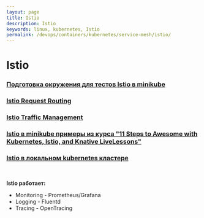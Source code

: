 ```yaml
---
layout: page
title: Istio
description: Istio
keywords: linux, kubernetes, Istio
permalink: /devops/containers/kubernetes/service-mesh/istio/
---
```


# Istio

### [Подготовка окружения для тестов Istio в minikube](/devops/containers/kubernetes/service-mesh/istio/minikube/env/)

### [Istio Request Routing](/devops/containers/kubernetes/service-mesh/istio/request-routing/)

### [Istio Traffic Management](/devops/containers/kubernetes/service-mesh/istio/traffic-management/)

### [Istio в minikube примеры из курса "11 Steps to Awesome with Kubernetes, Istio, and Knative LiveLessons"](/devops/containers/kubernetes/service-mesh/istio/minikube/11-steps-to-awesome-with-kubernetes/)

### [Istio в локальном kubernetes кластере](/devops/containers/kubernetes/service-mesh/istio/sample3/)

<br/>

**Istio работает:**

-   Monitoring - Prometheus/Grafana
-   Logging - Fluentd
-   Tracing - OpenTracing
